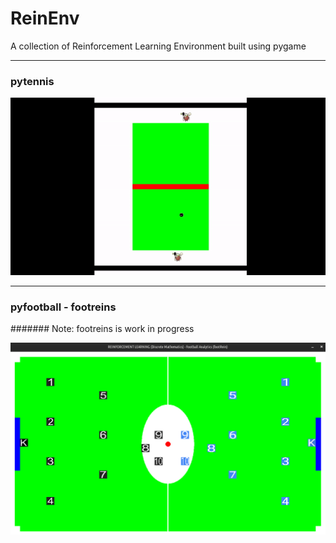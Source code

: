 # ReinEnv

A collection of Reinforcement Learning Environment built using pygame

------------------------------------------------------------------------------------------------------

### pytennis

![images](pytennis/images/ezgif.com-video-to-gif.gif)

------------------------------------------------------------------------------------------------------

### pyfootball - footreins

####### Note: footreins is work in progress

![images](pyfootball/images/others/football_analytics.png)
